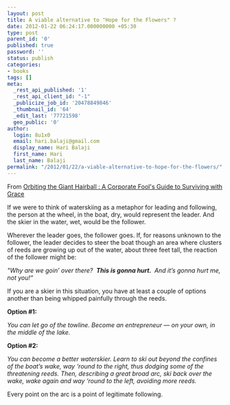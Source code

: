 ```yaml
---
layout: post
title: A viable alternative to "Hope for the Flowers" ?
date: 2012-01-22 06:24:17.000000000 +05:30
type: post
parent_id: '0'
published: true
password: ''
status: publish
categories:
- books
tags: []
meta:
  _rest_api_published: '1'
  _rest_api_client_id: "-1"
  _publicize_job_id: '20478849846'
  _thumbnail_id: '64'
  _edit_last: '77721598'
  geo_public: '0'
author:
  login: 8u1x0
  email: hari.balaji@gmail.com
  display_name: Hari Balaji
  first_name: Hari
  last_name: Balaji
permalink: "/2012/01/22/a-viable-alternative-to-hope-for-the-flowers/"
---
```

From [Orbiting the Giant Hairball : A Corporate Fool's Guide to Surviving with Grace](http://www.amazon.com/Orbiting-Giant-Hairball-Corporate-Surviving/dp/0670879835)

If we were to think of waterskiing as a metaphor for leading and following, the person at the wheel, in the boat, dry, would represent the leader. And the skier in the water, wet, would be the follower.

Wherever the leader goes, the follower goes. If, for reasons unknown to the follower, the leader decides to steer the boat though an area where clusters of reeds are growing up out of the water, about three feet tall, the reaction of the follower might be:

_"Why are we goin’ over there?&nbsp; __This is gonna hurt.&nbsp;__ And it’s gonna hurt me, not you!“_

If you are a skier in this situation, you have at least a couple of options another than being whipped painfully through the reeds.

**Option #1:**

_You can let go of the towline. Become an entrepreneur —&nbsp;on your own, in the middle of the lake._

**Option #2:**

_You can become a better waterskier. Learn to ski out beyond the confines of the boat’s wake, way ‘round to the right, thus dodging some of the threatening reeds. Then, describing a great broad arc, ski back over the wake, wake again and way ‘round to the left, avoiding more reeds._

Every point on the arc&nbsp;is a point of legitimate following.

